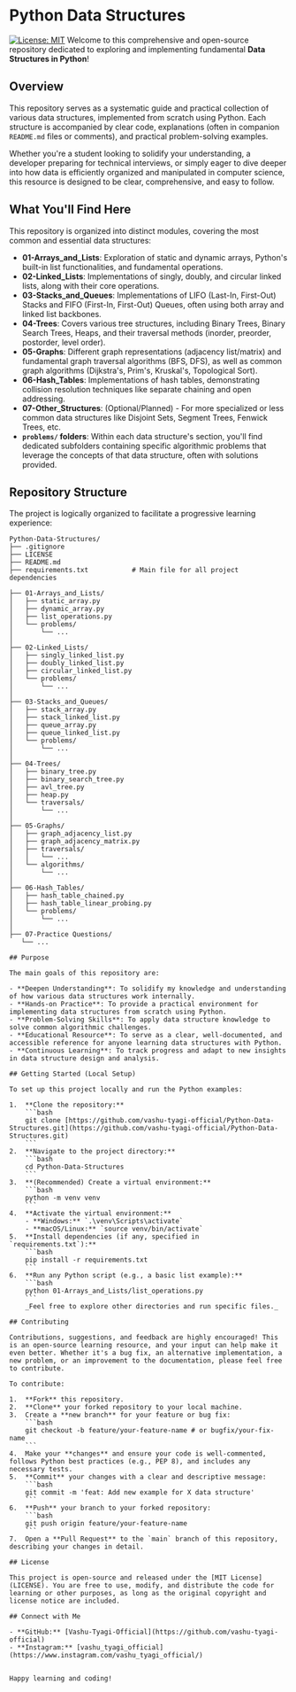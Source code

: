 # Python Data Structures

[![License: MIT](https://img.shields.io/badge/License-MIT-yellow.svg)](LICENSE)
Welcome to this comprehensive and open-source repository dedicated to exploring and implementing fundamental **Data Structures in Python**!

## Overview

This repository serves as a systematic guide and practical collection of various data structures, implemented from scratch using Python. Each structure is accompanied by clear code, explanations (often in companion `README.md` files or comments), and practical problem-solving examples.

Whether you're a student looking to solidify your understanding, a developer preparing for technical interviews, or simply eager to dive deeper into how data is efficiently organized and manipulated in computer science, this resource is designed to be clear, comprehensive, and easy to follow.

## What You'll Find Here

This repository is organized into distinct modules, covering the most common and essential data structures:

- **01-Arrays_and_Lists**: Exploration of static and dynamic arrays, Python's built-in list functionalities, and fundamental operations.
- **02-Linked_Lists**: Implementations of singly, doubly, and circular linked lists, along with their core operations.
- **03-Stacks_and_Queues**: Implementations of LIFO (Last-In, First-Out) Stacks and FIFO (First-In, First-Out) Queues, often using both array and linked list backbones.
- **04-Trees**: Covers various tree structures, including Binary Trees, Binary Search Trees, Heaps, and their traversal methods (inorder, preorder, postorder, level order).
- **05-Graphs**: Different graph representations (adjacency list/matrix) and fundamental graph traversal algorithms (BFS, DFS), as well as common graph algorithms (Dijkstra's, Prim's, Kruskal's, Topological Sort).
- **06-Hash_Tables**: Implementations of hash tables, demonstrating collision resolution techniques like separate chaining and open addressing.
- **07-Other_Structures**: (Optional/Planned) - For more specialized or less common data structures like Disjoint Sets, Segment Trees, Fenwick Trees, etc.
- **`problems/` folders**: Within each data structure's section, you'll find dedicated subfolders containing specific algorithmic problems that leverage the concepts of that data structure, often with solutions provided.

## Repository Structure

The project is logically organized to facilitate a progressive learning experience:

````
Python-Data-Structures/
├── .gitignore
├── LICENSE
├── README.md
├── requirements.txt           # Main file for all project dependencies

├── 01-Arrays_and_Lists/
│   ├── static_array.py
│   ├── dynamic_array.py
│   ├── list_operations.py
│   └── problems/
│       └── ...
│
├── 02-Linked_Lists/
│   ├── singly_linked_list.py
│   ├── doubly_linked_list.py
│   ├── circular_linked_list.py
│   └── problems/
│       └── ...
│
├── 03-Stacks_and_Queues/
│   ├── stack_array.py
│   ├── stack_linked_list.py
│   ├── queue_array.py
│   ├── queue_linked_list.py
│   └── problems/
│       └── ...
│
├── 04-Trees/
│   ├── binary_tree.py
│   ├── binary_search_tree.py
│   ├── avl_tree.py
│   ├── heap.py
│   └── traversals/
│       └── ...
│
├── 05-Graphs/
│   ├── graph_adjacency_list.py
│   ├── graph_adjacency_matrix.py
│   ├── traversals/
│   │   └── ...
│   └── algorithms/
│       └── ...
│
├── 06-Hash_Tables/
│   ├── hash_table_chained.py
│   ├── hash_table_linear_probing.py
│   └── problems/
│       └── ...
│
├── 07-Practice Questions/
   └── ...

## Purpose

The main goals of this repository are:

- **Deepen Understanding**: To solidify my knowledge and understanding of how various data structures work internally.
- **Hands-on Practice**: To provide a practical environment for implementing data structures from scratch using Python.
- **Problem-Solving Skills**: To apply data structure knowledge to solve common algorithmic challenges.
- **Educational Resource**: To serve as a clear, well-documented, and accessible reference for anyone learning data structures with Python.
- **Continuous Learning**: To track progress and adapt to new insights in data structure design and analysis.

## Getting Started (Local Setup)

To set up this project locally and run the Python examples:

1.  **Clone the repository:**
    ```bash
    git clone [https://github.com/vashu-tyagi-official/Python-Data-Structures.git](https://github.com/vashu-tyagi-official/Python-Data-Structures.git)
    ```
2.  **Navigate to the project directory:**
    ```bash
    cd Python-Data-Structures
    ```
3.  **(Recommended) Create a virtual environment:**
    ```bash
    python -m venv venv
    ```
4.  **Activate the virtual environment:**
    - **Windows:** `.\venv\Scripts\activate`
    - **macOS/Linux:** `source venv/bin/activate`
5.  **Install dependencies (if any, specified in `requirements.txt`):**
    ```bash
    pip install -r requirements.txt
    ```
6.  **Run any Python script (e.g., a basic list example):**
    ```bash
    python 01-Arrays_and_Lists/list_operations.py
    ```
    _Feel free to explore other directories and run specific files._

## Contributing

Contributions, suggestions, and feedback are highly encouraged! This is an open-source learning resource, and your input can help make it even better. Whether it's a bug fix, an alternative implementation, a new problem, or an improvement to the documentation, please feel free to contribute.

To contribute:

1.  **Fork** this repository.
2.  **Clone** your forked repository to your local machine.
3.  Create a **new branch** for your feature or bug fix:
    ```bash
    git checkout -b feature/your-feature-name # or bugfix/your-fix-name
    ```
4.  Make your **changes** and ensure your code is well-commented, follows Python best practices (e.g., PEP 8), and includes any necessary tests.
5.  **Commit** your changes with a clear and descriptive message:
    ```bash
    git commit -m 'feat: Add new example for X data structure'
    ```
6.  **Push** your branch to your forked repository:
    ```bash
    git push origin feature/your-feature-name
    ```
7.  Open a **Pull Request** to the `main` branch of this repository, describing your changes in detail.

## License

This project is open-source and released under the [MIT License](LICENSE). You are free to use, modify, and distribute the code for learning or other purposes, as long as the original copyright and license notice are included.

## Connect with Me

- **GitHub:** [Vashu-Tyagi-Official](https://github.com/vashu-tyagi-official)
- **Instagram:** [vashu_tyagi_official](https://www.instagram.com/vashu_tyagi_official/)


Happy learning and coding!
````

